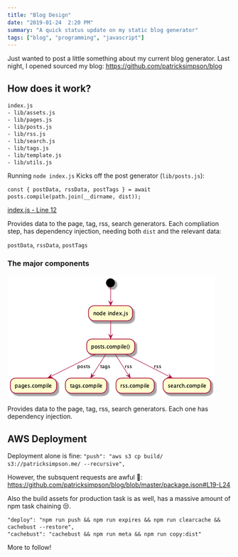 ```yaml
---
title: "Blog Design"
date: "2019-01-24  2:20 PM"
summary: "A quick status update on my static blog generator"
tags: ["blog", "programming", "javascript"]
---
```


Just wanted to post a little something about my current blog generator.
Last night, I opened sourced my blog: https://github.com/patricksimpson/blog

## How does it work?

    index.js
    - lib/assets.js
    - lib/pages.js
    - lib/posts.js
    - lib/rss.js
    - lib/search.js
    - lib/tags.js
    - lib/template.js
    - lib/utils.js

Running `node index.js` Kicks off the post generator (`lib/posts.js`):

    const { postData, rssData, postTags } = await posts.compile(path.join(__dirname, dist));

[index.js - Line 12](https://github.com/patricksimpson/blog/blob/master/index.js#L12)

Provides data to the page, tag, rss, search generators.
Each compliation step, has dependency injection, needing both `dist` and the relevant data:

 `postData`, `rssData`, `postTags`

 ### The major components

![](blog-design_diagram.png)

Provides data to the page, tag, rss, search generators. Each one has dependency injection.

## AWS Deployment

Deployment alone is fine: `"push": "aws s3 cp build/ s3://patricksimpson.me/ --recursive",`

However, the subsquent requests are awful 🙈: https://github.com/patricksimpson/blog/blob/master/package.json#L19-L24

Also the build assets for production task is as well, has a massive amount of npm task chaining 😒.

    "deploy": "npm run push && npm run expires && npm run clearcache && cachebust --restore",
    "cachebust": "cachebust && npm run meta && npm run copy:dist"


More to follow!
